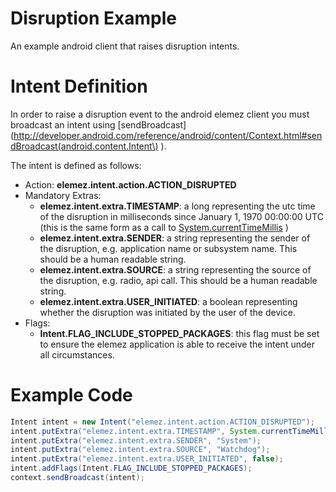 # Disruption Example
An example android client that raises disruption intents. 

# Intent Definition
In order to raise a disruption event to the android elemez client you must broadcast an intent using [sendBroadcast](http://developer.android.com/reference/android/content/Context.html#sendBroadcast(android.content.Intent\) ). 

The intent is defined as follows:

* Action: **elemez.intent.action.ACTION_DISRUPTED**
* Mandatory Extras:
  * **elemez.intent.extra.TIMESTAMP**: a long representing the utc time of the disruption in milliseconds since January 1, 1970 00:00:00 UTC (this is the same form as a call to [System.currentTimeMillis](http://developer.android.com/reference/java/lang/System.html#currentTimeMillis()) )
  * **elemez.intent.extra.SENDER**: a string representing the sender of the disruption, e.g. application name or subsystem name. This should be a human readable string.
  * **elemez.intent.extra.SOURCE**: a string representing the source of the disruption, e.g. radio, api call. This should be a human readable string.
  * **elemez.intent.extra.USER_INITIATED**: a boolean representing whether the disruption was initiated by the user of the device.
* Flags:
  * **Intent.FLAG_INCLUDE_STOPPED_PACKAGES**: this flag must be set to ensure the elemez application is able to receive the intent under all circumstances.

# Example Code
``` java
Intent intent = new Intent("elemez.intent.action.ACTION_DISRUPTED");
intent.putExtra("elemez.intent.extra.TIMESTAMP", System.currentTimeMillis());
intent.putExtra("elemez.intent.extra.SENDER", "System");
intent.putExtra("elemez.intent.extra.SOURCE", "Watchdog");
intent.putExtra("elemez.intent.extra.USER_INITIATED", false);
intent.addFlags(Intent.FLAG_INCLUDE_STOPPED_PACKAGES);
context.sendBroadcast(intent);
```        
